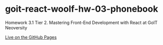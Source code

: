 # goit-react-woolf-hw-03-phonebook
Homework 3.1 Tier 2. Mastering Front-End Development with React at GoIT Neoversity

[Live on the GitHub Pages](https://stdev33.github.io/goit-react-woolf-hw-03-phonebook/)
